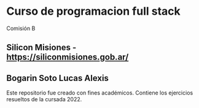 # Curso de programacion full stack
Comisión B
## Silicon Misiones - https://siliconmisiones.gob.ar/
## Bogarin Soto Lucas Alexis
Este repositorio fue creado con fines académicos. Contiene los ejercicios resueltos de la cursada 2022.
